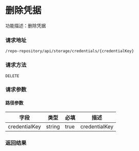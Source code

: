 # 删除凭据
功能描述：删除凭据

### 请求地址
```
/repo-repository/api/storage/credentials/{credentialKey}
```

### 请求方法
`DELETE`
### 请求参数
#### 路径参数

| 字段 | 类型 | 必填 | 描述 |
| -------- | -------- | -------- | -------- |
| credentialKey     | string   | true       | credentialKey |




### 返回结果

